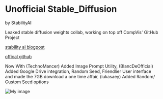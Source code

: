 # Unofficial Stable_Diffusion
by StabilityAI

Leaked stable diffusion weights collab, working on top off CompVis' GitHub Project

[stability ai blogpost](https://stability-ai.webpkgcache.com/doc/-/s/stability.ai/beta-signup-form)

[offical github](https://github.com/CompVis/stable-diffusion)

Now With
(TechnoMancer) Added Image Prompt Utility,
(BlancDeOfficial) Added Google Drive integration, Random Seed, Friendlier User interface and made the 7GB download a one time affair,
(lukasaey) Added Random/ Custom Seed options

![My image](https://cdn.discordapp.com/attachments/806288700736405506/1010835283211714730/unknown.png)